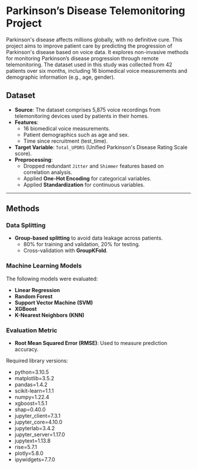 # Parkinson’s Disease Telemonitoring Project

Parkinson's disease affects millions globally, with no definitive cure. This project aims to improve patient care by predicting the progression of Parkinson's disease based on voice data. 
It explores non-invasive methods for monitoring Parkinson’s disease progression through remote telemonitoring.
The dataset used in this study was collected from 42 patients over six months, including 16 biomedical voice measurements and demographic information (e.g., age, gender). 

## Dataset
- **Source**: The dataset comprises 5,875 voice recordings from telemonitoring devices used by patients in their homes.
- **Features**:
  - 16 biomedical voice measurements.
  - Patient demographics such as age and sex.
  - Time since recruitment (test_time).
- **Target Variable**: `Total_UPDRS` (Unified Parkinson's Disease Rating Scale score).
- **Preprocessing**:
  - Dropped redundant `Jitter` and `Shimmer` features based on correlation analysis.
  - Applied **One-Hot Encoding** for categorical variables.
  - Applied **Standardization** for continuous variables.

---

## Methods
### Data Splitting
- **Group-based splitting** to avoid data leakage across patients.
  - 80% for training and validation, 20% for testing.
  - Cross-validation with **GroupKFold**.

### Machine Learning Models
The following models were evaluated:
- **Linear Regression**
- **Random Forest**
- **Support Vector Machine (SVM)**
- **XGBoost**
- **K-Nearest Neighbors (KNN)**

### Evaluation Metric
- **Root Mean Squared Error (RMSE)**: Used to measure prediction accuracy.

Required library versions:

- python=3.10.5
- matplotlib=3.5.2
- pandas=1.4.2
- scikit-learn=1.1.1
- numpy=1.22.4
- xgboost=1.5.1
- shap=0.40.0
- jupyter_client=7.3.1
- jupyter_core=4.10.0
- jupyterlab=3.4.2
- jupyter_server=1.17.0
- jupytext=1.13.8
- rise=5.7.1
- plotly=5.8.0
- ipywidgets=7.7.0
